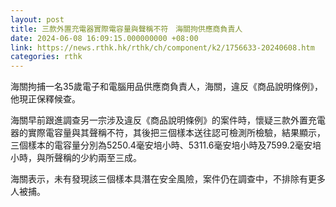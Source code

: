 ```yaml
---
layout: post
title: 三款外置充電器實際電容量與聲稱不符　海關拘供應商負責人
date: 2024-06-08 16:09:15.000000000 +08:00
link: https://news.rthk.hk/rthk/ch/component/k2/1756633-20240608.htm
categories: rthk
---
```


海關拘捕一名35歲電子和電腦用品供應商負責人，海關，違反《商品說明條例》，他現正保釋候查。

海關早前跟進調查另一宗涉及違反《商品說明條例》的案件時，懷疑三款外置充電器的實際電容量與其聲稱不符，其後把三個樣本送往認可檢測所檢驗，結果顯示，三個樣本的電容量分別為5250.4毫安培小時、5311.6毫安培小時及7599.2毫安培小時，與所聲稱的少約兩至三成。

海關表示，未有發現該三個樣本具潛在安全風險，案件仍在調查中，不排除有更多人被捕。

